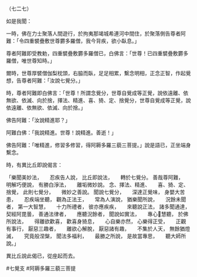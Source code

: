 （七二七）

如是我聞：

一時，佛在力士聚落人間遊行，於拘夷那竭城希連河中間住，於聚落側告尊者阿難：「令四重襞疊敷世尊欝多羅僧，我今背疾，欲小臥息。」

尊者阿難即受教勅，四重襞疊敷欝多羅僧已，白佛言：「世尊！已四重襞疊敷欝多羅僧，唯世尊知時。」

爾時，世尊厚襞僧伽梨枕頭，右脇而臥，足足相累，繫念明相，正念正智，作起覺想，告尊者阿難：「汝說七覺分。」

時，尊者阿難即白佛言：「世尊！所謂念覺分，世尊自覺成等正覺，說依遠離、依無欲、依滅、向於捨，擇法、精進、喜、猗、定、捨覺分，世尊自覺成等正覺，說依遠離、依無欲、依滅、向於捨。」

佛告阿難：「汝說精進耶？」

阿難白佛：「我說精進。世尊！說精進。善逝！」

佛告阿難：「唯精進，修習多修習，得阿耨多羅三藐三菩提。」說是語已，正坐端身繫念。

時，有異比丘即說偈言：

「樂聞美妙法，　　忍疾告人說，
比丘即說法，　　轉於七覺分。
善哉尊阿難，　　明解巧便說，
有勝白淨法，　　離垢微妙說。
念、擇法、精進、　　喜、猗、定、捨覺，
此則七覺分，　　微妙之善說。
聞說七覺分，　　深達正覺味，
身嬰大苦患，　　忍疾端坐聽，
觀為正法王，　　常為人演說，
猶樂聞所說，　　況餘未聞者，
第一大智慧，　　十力所禮者，
彼亦應疾疾，　　來聽說正法，
諸多聞通達，　　契經阿毘曇，
善通法律者，　　應聽況餘者，
聞說如實法，　　專心𭶑慧聽，
於佛所說法，　　得離欲歡喜，
歡喜身猗息，　　心自樂亦然，
心樂得正受，　　正觀有事行，
厭惡三趣者，　　離欲心解脫，
厭惡諸有趣，　　不集於人天，
無餘猶燈滅，　　究竟般涅槃，
聞法多福利，　　最勝之所說，
是故當專思，　　聽大師所說。」

異比丘說此偈已，從座起而去。





#七覺支
#阿耨多羅三藐三菩提
